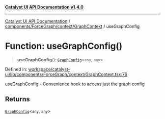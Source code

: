 [**Catalyst UI API Documentation v1.4.0**](../../../../../README.md)

---

[Catalyst UI API Documentation](../../../../../README.md) / [components/ForceGraph/context/GraphContext](../README.md) / useGraphConfig

# Function: useGraphConfig()

> **useGraphConfig**(): [`GraphConfig`](../../../../../ForceGraph/config/types/interfaces/GraphConfig.md)\<`any`, `any`\>

Defined in: [workspace/catalyst-ui/lib/components/ForceGraph/context/GraphContext.tsx:76](https://github.com/TheBranchDriftCatalyst/catalyst-ui/blob/main/lib/components/ForceGraph/context/GraphContext.tsx#L76)

useGraphConfig - Convenience hook to access just the graph config

## Returns

[`GraphConfig`](../../../../../ForceGraph/config/types/interfaces/GraphConfig.md)\<`any`, `any`\>
